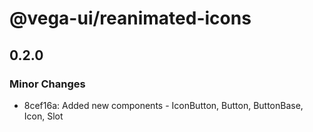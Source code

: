 # @vega-ui/reanimated-icons

## 0.2.0

### Minor Changes

- 8cef16a: Added new components - IconButton, Button, ButtonBase, Icon, Slot
